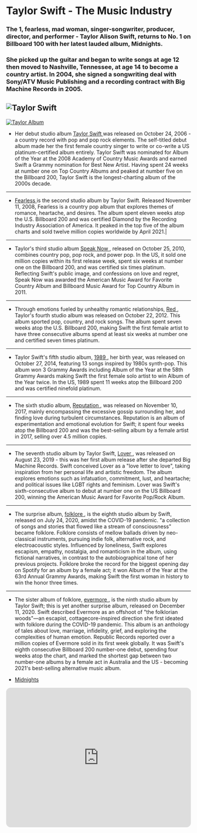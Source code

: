 # **Taylor Swift - The Music Industry**
### The 1, fearless, mad woman, singer-songwriter, producer, director, and performer - Taylor Alison Swift, returns to No. 1 on Billboard 100 with her latest lauded album, Midnights. 
### She picked up the guitar and began to write songs at age 12 then moved to Nashville, Tennessee, at age 14 to become a country artist. In 2004, she signed a songwriting deal with Sony/ATV Music Publishing and a recording contract with Big Machine Records in 2005.  

![Taylor Swift](https://www.rollingstone.com/wp-content/uploads/2022/10/taylor-swift-midnights-press.jpg?w=1581&h=1054&crop=1)
---

[![Taylor Album](https://user-images.githubusercontent.com/118233838/203084208-730271f2-7bfe-47bd-9b26-f808db86a2ca.png)](https://open.spotify.com/album/4hDok0OAJd57SGIT8xuWJH)
- Her debut studio album <a href="https://open.spotify.com/album/5eyZZoQEFQWRHkV2xgAeBw?si=4W34Is6hSIGS6yiwympRNA">Taylor Swift </a> was released on October 24, 2006 - a country record with pop and pop rock elements. The self-titled debut album made her the first female country singer to write or co-write a US platinum-certified album entirely. Taylor Swift was nominated for Album of the Year at the 2008 Academy of Country Music Awards and earned Swift a Grammy nomination for Best New Artist. Having spent 24 weeks at number one on Top Country Albums and peaked at number five on the Billboard 200, Taylor Swift is the longest-charting album of the 2000s decade. 
---
- <a href="https://open.spotify.com/album/2gP2LMVcIFgVczSJqn340t?si=lK2jkcCYQ_iRiCm_8tLyVQ">Fearless </a> is the second studio album by Taylor Swift. Released November 11, 2008, Fearless is a country pop album that explores themes of romance, heartache, and desires. The album spent eleven weeks atop the U.S. Billboard 200 and was certified Diamond by the Recording Industry Association of America. It peaked in the top five of the album charts and sold twelve million copies worldwide by April 2021.|
---
- Taylor's third studio album <a href="https://open.spotify.com/album/6Ar2o9KCqcyYF9J0aQP3au?si=0f01158067114cb6">Speak Now </a>, released on October 25, 2010, combines country pop, pop rock, and power pop. In the US, it sold one million copies within its first release week, spent six weeks at number one on the Billboard 200, and was certified six times platinum. Reflecting Swift's public image, and confessions on love and regret, Speak Now was awarded the American Music Award for Favorite Country Album and Billboard Music Award for Top Country Album in 2011. 
---
- Through emotions fueled by unhealthy romantic relationships, <a href="https://open.spotify.com/album/1KVKqWeRuXsJDLTW0VuD29?si=c033640113e944fc">Red </a>, Taylor's fourth studio album was released on October 22, 2012. This album sported pop, country, and rock songs. The album spent seven weeks atop the U.S. Billboard 200, making Swift the first female artist to have three consecutive albums spend at least six weeks at number one and certified seven times platinum.
---
- Taylor Swift's fifth studio album, <a href="https://open.spotify.com/album/1yGbNOtRIgdIiGHOEBaZWf?si=12f773d7ffd74463">1989 </a>, her birth year, was released on October 27, 2014, featuring 13 songs inspired by 1980s synth-pop. This album won 3 Grammy Awards including Album of the Year at the 58th Grammy Awards making Swift the first female solo artist to win Album of the Year twice. In the US, 1989 spent 11 weeks atop the Billboard 200 and was certified ninefold platinum. 
---
- The sixth studio album, <a href="https://open.spotify.com/album/6DEjYFkNZh67HP7R9PSZvv?si=1c2b72d3b4a64746">Reputation </a>, was released on November 10, 2017, mainly encompassing the excessive gossip surrounding her, and finding love during turbulent circumstances. Reputation is an album of experimentation and emotional evolution for Swift; it spent four weeks atop the  Billboard 200 and was the best-selling album by a female artist in 2017, selling over 4.5 million copies.
---
- The seventh studio album by Taylor Swift, <a href="https://open.spotify.com/album/1NAmidJlEaVgA3MpcPFYGq?si=a97392dfca864f8b">Lover </a>, was released on August 23, 2019 - this was her first album release after she departed Big Machine Records. Swift conceived Lover as a "love letter to love", taking inspiration from her personal life and artistic freedom. The album explores emotions such as infatuation, commitment, lust, and heartache; and political issues like LGBT rights and feminism. Lover was Swift's sixth-consecutive album to debut at number one on the US Billboard 200, winning the American Music Award for Favorite Pop/Rock Album.
---
- The surprise album, <a href="https://open.spotify.com/album/1pzvBxYgT6OVwJLtHkrdQK?si=499bb3f6b8054daf">folklore </a>, is the eighth studio album by Swift, released on July 24, 2020, amidst the COVID-19 pandemic. "a collection of songs and stories that flowed like a stream of consciousness" became folklore. Folklore consists of mellow ballads driven by neo-classical instruments, pursuing indie folk, alternative rock, and electroacoustic styles. Influenced by loneliness, Swift explores escapism, empathy, nostalgia, and romanticism in the album, using fictional narratives, in contrast to the autobiographical tone of her previous projects. Folklore broke the record for the biggest opening day on Spotify for an album by a female act; it won Album of the Year at the 63rd Annual Grammy Awards, making Swift the first woman in history to win the honor three times.
---
- The sister album of folklore, <a href="https://open.spotify.com/album/6AORtDjduMM3bupSWzbTSG?si=3bc947f1fac3494d">evermore </a>, is the ninth studio album by Taylor Swift; this is yet another surprise album, released on December 11, 2020. Swift described Evermore as an offshoot of "the folklorian woods"—an escapist, cottagecore-inspired direction she first ideated with folklore during the COVID-19 pandemic. This album is an anthology of tales about love, marriage, infidelity, grief, and exploring the complexities of human emotion. Republic Records reported over a million copies of Evermore sold in its first week globally. It was Swift's eighth consecutive Billboard 200 number-one debut, spending four weeks atop the chart, and marked the shortest gap between two number-one albums by a female act in Australia and the US - becoming 2021's best-selling alternative music album.

- <a href="https://open.spotify.com/album/151w1FgRZfnKZA9FEcg9Z3?si=5c1b5ec01d8140bf">Midnights </a>



<iframe style="border-radius:12px" src="https://open.spotify.com/embed/album/4894htPwC6zoiuTqUQwn4I?utm_source=generator" width="100%" height="380" frameBorder="0" allowfullscreen="" allow="autoplay; clipboard-write; encrypted-media; fullscreen; picture-in-picture" loading="lazy"></iframe>



